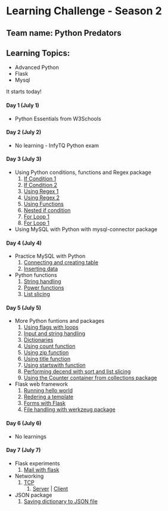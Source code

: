 # Learning Challenge - Season 2
## Team name: Python Predators

## Learning Topics:
- Advanced Python
- Flask 
- Mysql

It starts today!

#### Day 1 (July 1)
- Python Essentials from W3Schools
#### Day 2 (July 2)
- No learning - InfyTQ Python exam
#### Day 3 (July 3)
- Using Python conditions, functions and Regex package
  1. [If Condition 1](https://github.com/NAVHITS/py_exps/blob/master/beginner/set1.py)
  2. [If Condition 2](https://github.com/NAVHITS/py_exps/blob/master/beginner/set2.py)
  3. [Using Regex 1](https://github.com/NAVHITS/py_exps/blob/master/beginner/set3.py)
  4. [Using Regex 2](https://github.com/NAVHITS/py_exps/blob/master/beginner/set4.py)
  5. [Using Functions](https://github.com/NAVHITS/py_exps/blob/master/beginner/set5.py)
  6. [Nested if condition](https://github.com/NAVHITS/py_exps/blob/master/beginner/set6.py)
  7. [For Loop 1](https://github.com/NAVHITS/py_exps/blob/master/beginner/set7.py)
  8. [For Loop 1](https://github.com/NAVHITS/py_exps/blob/master/beginner/set8.py)
- Using MySQL with Python with mysql-connector package
#### Day 4 (July 4)
- Practice MySQL with Python
  1. [Connecting and creating table](https://github.com/NAVHITS/py_exps/blob/master/mysql/set1.py)
  2. [Inserting data](https://github.com/NAVHITS/py_exps/blob/master/mysql/set2.py)
- Python functions
  1. [String handling](https://github.com/NAVHITS/py_exps/blob/master/beginner/set10.py)
  2. [Power functions](https://github.com/NAVHITS/py_exps/blob/master/beginner/set11.py)
  3. [List slicing](https://github.com/NAVHITS/py_exps/blob/master/beginner/set12.py)
#### Day 5 (July 5)
- More Python funtions and packages
  1. [Using flags with loops](https://github.com/NAVHITS/py_exps/blob/master/beginner/set13.py)
  2. [Input and string handling](https://github.com/NAVHITS/py_exps/blob/master/beginner/set16.py)
  3. [Dictionaries](https://github.com/NAVHITS/py_exps/blob/master/player/set5.py)
  4. [Using count function](https://github.com/NAVHITS/py_exps/blob/master/player/set6.py)
  5. [Using zip function](https://github.com/NAVHITS/py_exps/blob/master/player/set7.py)
  6. [Using title function](https://github.com/NAVHITS/py_exps/blob/master/player/set8.py)
  7. [Using startswith function](https://github.com/NAVHITS/py_exps/blob/master/player/set11.py)
  8. [Performing decend with sort and list slicing](https://github.com/NAVHITS/py_exps/blob/master/hunter/set2.py)
  9. [Using the Counter container from collections package](https://github.com/NAVHITS/py_exps/blob/master/hunter/set1.py)
- Flask web framework
  1. [Running hello world](https://github.com/NAVHITS/py_exps/blob/master/flask/set1.py)
  2. [Redering a template](https://github.com/NAVHITS/py_exps/blob/master/flask/set2.py)
  3. [Forms with Flask](https://github.com/NAVHITS/py_exps/blob/master/flask/set3.py)
  4. [File handling with werkzeug package](https://github.com/NAVHITS/py_exps/blob/master/flask/set4.py)
  
 #### Day 6 (July 6)
 - No learnings
 #### Day 7 (July 7)
- Flask experiments
  1. [Mail with flask](https://github.com/NAVHITS/py_exps/blob/master/flask/set5.py)
- Networking
  1. [TCP](https://github.com/NAVHITS/py_exps/blob/master/networking)
      1. [Server](https://github.com/NAVHITS/py_exps/blob/master/networking/set1_s.py) | [Client](https://github.com/NAVHITS/py_exps/blob/master/networking/set1_c.py)
- JSON package
  1. [Saving dictionary to JSON file](https://github.com/NAVHITS/py_exps/blob/master/json/set1.py)
